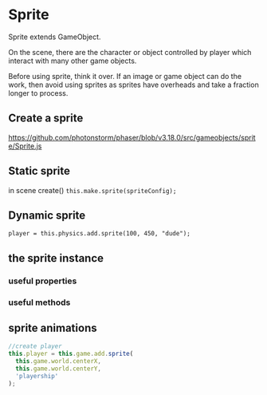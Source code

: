 # Sprite

Sprite extends GameObject.

On the scene, there are the character or object controlled by player which interact with many other game objects.

Before using sprite, think it over. If an image or game object can do the work, then avoid using sprites as sprites have overheads and take a fraction longer to process.

## Create a sprite

<https://github.com/photonstorm/phaser/blob/v3.18.0/src/gameobjects/sprite/Sprite.js>

## Static sprite

in scene create()
`this.make.sprite(spriteConfig);`

## Dynamic sprite

`player = this.physics.add.sprite(100, 450, "dude");`

## the sprite instance

### useful properties

### useful methods

## sprite animations

```js
//create player
this.player = this.game.add.sprite(
  this.game.world.centerX,
  this.game.world.centerY,
  'playership'
);
```
